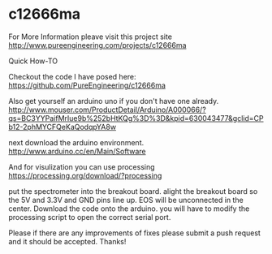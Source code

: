 # c12666ma
For More Information pleave visit this project site
http://www.pureengineering.com/projects/c12666ma

Quick How-TO

Checkout the code I have posed here:
https://github.com/PureEngineering/c12666ma

Also get yourself an arduino uno if you don't have one already. 
http://www.mouser.com/ProductDetail/Arduino/A000066/?qs=BC3YYPaifMrIue9b%252bHtKQg%3D%3D&kpid=630043477&gclid=CPb12-2phMYCFQeKaQodqpYA8w

next download the arduino environment. 
http://www.arduino.cc/en/Main/Software

And for visulization you can use processing 
https://processing.org/download/?processing


put the spectrometer into the breakout board. 
alight the breakout board so the 5V and 3.3V and GND pins line up. EOS will be unconnected in the center. 
Download the code onto the arduino. 
you will have to modify the processing script to open the correct serial port. 

Please if there are any improvements of fixes please submit a push request and it should be accepted. Thanks! 
